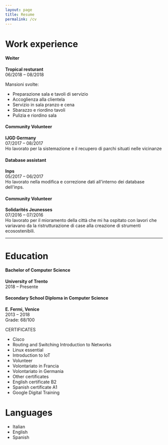 ```yaml
---
layout: page
title: Resume
permalink: /cv
---
```


# Work experience
#### **Weiter**
**Tropical resturant**  
06/2018 – 08/2018  

Mansioni svolte:
- Preparazione sala e tavoli di servizio
- Accoglienza alla clientela
- Servizio in sala pranzo e cena
- Sbarazzo e riordino tavoli
- Pulizia e riordino sala

#### **Community Volunteer**
**IJGD Germany**  
07/2017 – 08/2017  
Ho lavorato per la sistemazione e il recupero di parchi situati nelle vicinanze

#### **Database assistant**
**Inps**  
05/2017 – 06/2017  
Ho lavorato nella modifica e correzione dati all'interno dei database dell'inps.

#### **Community Volunteer**
**Solidarités Jeunesses**  
07/2016 – 07/2016  
Ho lavorato per il mioramento della città che mi ha ospitato con lavori che variavano da la ristrutturazione di case alla creazione di strumenti ecosostenibili.

---

# Education
#### **Bachelor of Computer Science**
**University of Trento**  
2018 – Presente

#### **Secondary School Diploma in Computer Science**
**E. Fermi, Venice**  
2013 – 2018  
Grade: 68/100  

CERTIFICATES
- Cisco
- Routing and Switching Introduction to Networks
- Linux essential
- Introduction to IoT
- Volunteer
- Volontariato in Francia
- Volontariato in Germania
- Other certificates
- English certificate B2
- Spanish certificate A1
- Google Digital Training

# Languages
- Italian
- English
- Spanish
